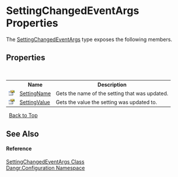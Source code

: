 # SettingChangedEventArgs Properties
 

The <a href="T_Dangr_Configuration_SettingChangedEventArgs">SettingChangedEventArgs</a> type exposes the following members.


## Properties
&nbsp;<table><tr><th></th><th>Name</th><th>Description</th></tr><tr><td>![Public property](media/pubproperty.gif "Public property")</td><td><a href="P_Dangr_Configuration_SettingChangedEventArgs_SettingName">SettingName</a></td><td>
Gets the name of the setting that was updated.</td></tr><tr><td>![Public property](media/pubproperty.gif "Public property")</td><td><a href="P_Dangr_Configuration_SettingChangedEventArgs_SettingValue">SettingValue</a></td><td>
Gets the value the setting was updated to.</td></tr></table>&nbsp;
<a href="#settingchangedeventargs-properties">Back to Top</a>

## See Also


#### Reference
<a href="T_Dangr_Configuration_SettingChangedEventArgs">SettingChangedEventArgs Class</a><br /><a href="N_Dangr_Configuration">Dangr.Configuration Namespace</a><br />